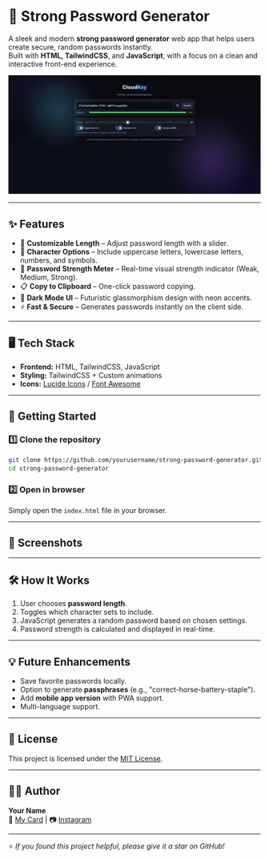 # 🔐 Strong Password Generator

A sleek and modern **strong password generator** web app that helps users create secure, random passwords instantly.  
Built with **HTML, TailwindCSS**, and **JavaScript**, with a focus on a clean and interactive front-end experience.

![Password Generator Preview](./preview.png)

---

## ✨ Features
- 📜 **Customizable Length** – Adjust password length with a slider.
- 🔡 **Character Options** – Include uppercase letters, lowercase letters, numbers, and symbols.
- 🎯 **Password Strength Meter** – Real-time visual strength indicator (Weak, Medium, Strong).
- 📋 **Copy to Clipboard** – One-click password copying.
- 🌙 **Dark Mode UI** – Futuristic glassmorphism design with neon accents.
- ⚡ **Fast & Secure** – Generates passwords instantly on the client side.

---

## 🖥️ Tech Stack
- **Frontend:** HTML, TailwindCSS, JavaScript
- **Styling:** TailwindCSS + Custom animations
- **Icons:** [Lucide Icons](https://lucide.dev/) / [Font Awesome](https://fontawesome.com/)

---

## 🚀 Getting Started

### 1️⃣ Clone the repository
```bash
git clone https://github.com/yourusername/strong-password-generator.git
cd strong-password-generator
```

### 2️⃣ Open in browser
Simply open the `index.html` file in your browser.

---

## 📸 Screenshots


---

## 🛠️ How It Works
1. User chooses **password length**.
2. Toggles which character sets to include.
3. JavaScript generates a random password based on chosen settings.
4. Password strength is calculated and displayed in real-time.

---

## 💡 Future Enhancements
- Save favorite passwords locally.
- Option to generate **passphrases** (e.g., "correct-horse-battery-staple").
- Add **mobile app version** with PWA support.
- Multi-language support.

---

## 📜 License
This project is licensed under the [MIT License](LICENSE).

---

## 👨‍💻 Author
**Your Name**  
🔗 [My Card](https://fluidcloudcard.netlify.app/) | 📷 [Instagram](https://www.instagram.com/nash.x0x/)

---
⭐ *If you found this project helpful, please give it a star on GitHub!*

